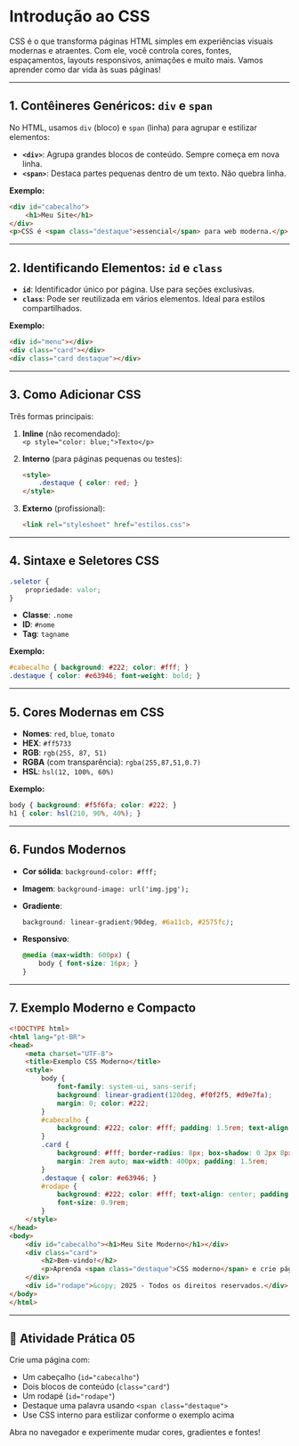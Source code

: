 # Introdução ao CSS

CSS é o que transforma páginas HTML simples em experiências visuais modernas e atraentes. Com ele, você controla cores, fontes, espaçamentos, layouts responsivos, animações e muito mais. Vamos aprender como dar vida às suas páginas!

---

## 1\. Contêineres Genéricos: `div` e `span`

No HTML, usamos `div` (bloco) e `span` (linha) para agrupar e estilizar elementos:

- **`<div>`**: Agrupa grandes blocos de conteúdo. Sempre começa em nova linha.
- **`<span>`**: Destaca partes pequenas dentro de um texto. Não quebra linha.

**Exemplo:**

```html
<div id="cabecalho">
    <h1>Meu Site</h1>
</div>
<p>CSS é <span class="destaque">essencial</span> para web moderna.</p>
```

---

## 2\. Identificando Elementos: `id` e `class`

- **`id`**: Identificador único por página. Use para seções exclusivas.
- **`class`**: Pode ser reutilizada em vários elementos. Ideal para estilos compartilhados.

**Exemplo:**

```html
<div id="menu"></div>
<div class="card"></div>
<div class="card destaque"></div>
```

---

## 3\. Como Adicionar CSS

Três formas principais:

1. **Inline** (não recomendado):  
     `<p style="color: blue;">Texto</p>`

2. **Interno** (para páginas pequenas ou testes):  
     ```html
     <style>
         .destaque { color: red; }
     </style>
     ```

3. **Externo** (profissional):  
     ```html
     <link rel="stylesheet" href="estilos.css">
     ```

---

## 4\. Sintaxe e Seletores CSS

```css
.seletor {
    propriedade: valor;
}
```

- **Classe**: `.nome`
- **ID**: `#nome`
- **Tag**: `tagname`

**Exemplo:**

```css
#cabecalho { background: #222; color: #fff; }
.destaque { color: #e63946; font-weight: bold; }
```

---

## 5\. Cores Modernas em CSS

- **Nomes**: `red`, `blue`, `tomato`
- **HEX**: `#ff5733`
- **RGB**: `rgb(255, 87, 51)`
- **RGBA** (com transparência): `rgba(255,87,51,0.7)`
- **HSL**: `hsl(12, 100%, 60%)`

**Exemplo:**

```css
body { background: #f5f6fa; color: #222; }
h1 { color: hsl(210, 90%, 40%); }
```

---

## 6\. Fundos Modernos

- **Cor sólida**: `background-color: #fff;`
- **Imagem**: `background-image: url('img.jpg');`
- **Gradiente**:  
    ```css
    background: linear-gradient(90deg, #6a11cb, #2575fc);
    ```

- **Responsivo**:  
    ```css
    @media (max-width: 600px) {
        body { font-size: 16px; }
    }
    ```

---

## 7\. Exemplo Moderno e Compacto

```html
<!DOCTYPE html>
<html lang="pt-BR">
<head>
    <meta charset="UTF-8">
    <title>Exemplo CSS Moderno</title>
    <style>
        body {
            font-family: system-ui, sans-serif;
            background: linear-gradient(120deg, #f0f2f5, #d9e7fa);
            margin: 0; color: #222;
        }
        #cabecalho {
            background: #222; color: #fff; padding: 1.5rem; text-align: center;
        }
        .card {
            background: #fff; border-radius: 8px; box-shadow: 0 2px 8px #0001;
            margin: 2rem auto; max-width: 400px; padding: 1.5rem;
        }
        .destaque { color: #e63946; }
        #rodape {
            background: #222; color: #fff; text-align: center; padding: 1rem;
            font-size: 0.9rem;
        }
    </style>
</head>
<body>
    <div id="cabecalho"><h1>Meu Site Moderno</h1></div>
    <div class="card">
        <h2>Bem-vindo!</h2>
        <p>Aprenda <span class="destaque">CSS moderno</span> e crie páginas incríveis.</p>
    </div>
    <div id="rodape">&copy; 2025 - Todos os direitos reservados.</div>
</body>
</html>
```

---

## 🚀 Atividade Prática 05

Crie uma página com:

- Um cabeçalho (`id="cabecalho"`)
- Dois blocos de conteúdo (`class="card"`)
- Um rodapé (`id="rodape"`)
- Destaque uma palavra usando `<span class="destaque">`
- Use CSS interno para estilizar conforme o exemplo acima

Abra no navegador e experimente mudar cores, gradientes e fontes!

